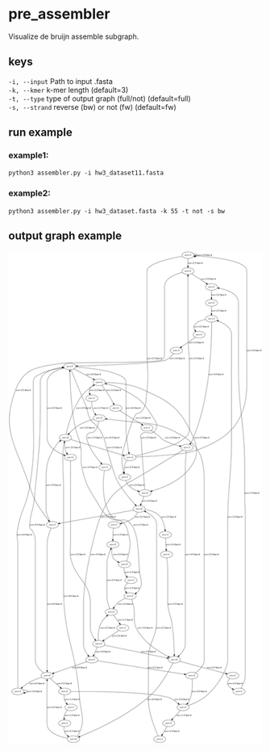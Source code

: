 # pre_assembler
Visualize de bruijn assemble subgraph.

## keys
`-i, --input` Path to input .fasta  
`-k, --kmer` k-mer length (default=3)  
`-t, --type` type of output graph (full/not) (default=full)  
`-s, --strand` reverse (bw) or not (fw) (default=fw)    

## run example

### example1:
```
python3 assembler.py -i hw3_dataset11.fasta
```
### example2:
```
python3 assembler.py -i hw3_dataset.fasta -k 55 -t not -s bw
```

## output graph example
![](https://github.com/rostkick/pre_assembler/blob/master/Digraph11.gv.png)
